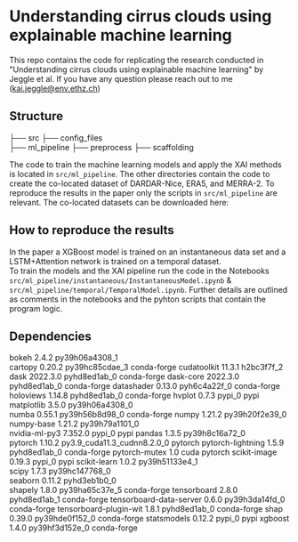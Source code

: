 # Understanding cirrus clouds using explainable machine learning

This repo contains the code for replicating the research conducted in "Understanding cirrus clouds using explainable machine learning" by Jeggle et al.
If you have any question please reach out to me (kai.jeggle@env.ethz.ch)

## Structure

├── src
    ├── config_files  
    ├── ml_pipeline
    ├── preprocess 
    ├── scaffolding

The code to train the machine learning models and apply the XAI methods is located in `src/ml_pipeline`. The other directories contain the code to create the co-located dataset of DARDAR-Nice, ERA5, and MERRA-2. 
To reproduce the results in the paper only the scripts in `src/ml_pipeline` are relevant. The co-located datasets can be downloaded here: 

## How to reproduce the results

In the paper a XGBoost model is trained on an instantaneous data set and a LSTM+Attention network is trained on a temporal dataset.  
To train the models and the XAI pipeline run the code in the Notebooks `src/ml_pipeline/instantaneous/InstantaneousModel.ipynb` & `src/ml_pipeline/temporal/TemporalModel.ipynb`.
Further details are outlined as comments in the notebooks and the pyhton scripts that contain the program logic.

## Dependencies

bokeh                     2.4.2            py39h06a4308_1  
cartopy                   0.20.2           py39hc85cdae_3    conda-forge
cudatoolkit               11.3.1               h2bc3f7f_2  
dask                      2022.3.0           pyhd8ed1ab_0    conda-forge
dask-core                 2022.3.0           pyhd8ed1ab_0    conda-forge
datashader                0.13.0             pyh6c4a22f_0    conda-forge
holoviews                 1.14.8             pyhd8ed1ab_0    conda-forge
hvplot                    0.7.3                    pypi_0    pypi
matplotlib                3.5.0            py39h06a4308_0  
numba                     0.55.1           py39h56b8d98_0    conda-forge
numpy                     1.21.2           py39h20f2e39_0  
numpy-base                1.21.2           py39h79a1101_0  
nvidia-ml-py3             7.352.0                  pypi_0    pypi
pandas                    1.3.5            py39h8c16a72_0  
pytorch                   1.10.2          py3.9_cuda11.3_cudnn8.2.0_0    pytorch
pytorch-lightning         1.5.9              pyhd8ed1ab_0    conda-forge
pytorch-mutex             1.0                        cuda    pytorch
scikit-image              0.19.3                   pypi_0    pypi
scikit-learn              1.0.2            py39h51133e4_1  
scipy                     1.7.3            py39hc147768_0  
seaborn                   0.11.2             pyhd3eb1b0_0  
shapely                   1.8.0            py39ha65c37e_5    conda-forge
tensorboard               2.8.0              pyhd8ed1ab_1    conda-forge
tensorboard-data-server   0.6.0            py39h3da14fd_0    conda-forge
tensorboard-plugin-wit    1.8.1              pyhd8ed1ab_0    conda-forge
shap                      0.39.0           py39hde0f152_0    conda-forge
statsmodels               0.12.2                   pypi_0    pypi
xgboost                   1.4.0            py39hf3d152e_0    conda-forge
